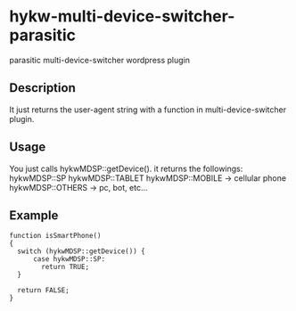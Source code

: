 hykw-multi-device-switcher-parasitic
====================================

parasitic multi-device-switcher wordpress plugin

## Description

It just returns the user-agent string with a function in multi-device-switcher plugin.

## Usage

You just calls hykwMDSP::getDevice(). it returns the followings:
        hykwMDSP::SP
        hykwMDSP::TABLET
        hykwMDSP::MOBILE
             -> cellular phone
        hykwMDSP::OTHERS
             -> pc, bot, etc...

## Example
    function isSmartPhone()
    {
      switch (hykwMDSP::getDevice()) {
          case hykwMDSP::SP:
            return TRUE;
      }

      return FALSE;
    }

